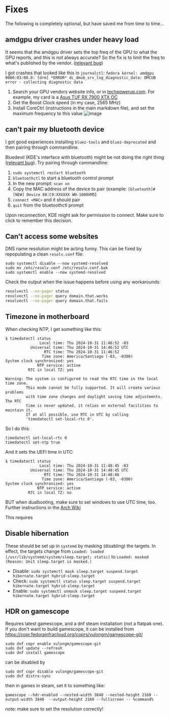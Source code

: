 # Fixes

The following is completely optional, but have saved me from time to time...

## amdgpu driver crashes under heavy load

It seems that the amdgpu driver sets the top freq of the GPU to what the GPU reports, and this is not always accurate? So the fix is to limit the freq to what's published by the vendor. ([relevant bug](https://gitlab.freedesktop.org/drm/amd/-/issues/3131))

I got crashes that looked like this in `journalctl`: `fedora kernel: amdgpu 0000:03:00.0: [drm] *ERROR* dc_dmub_srv_log_diagnostic_data: DMCUB error - collecting diagnostic data`

1. Search your GPU vendors website info, or in [techpowerup.com](https://www.techpowerup.com). For example, my card is a [Asus TUF RX 7900 XTX OC](https://www.techpowerup.com/gpu-specs/asus-tuf-rx-7900-xtx-gaming-oc.b9931)
2. Get the Boost Clock speed (in my case, 2565 MHz)
3. Install CoreCtrl (instructions in the main markdown file), and set the maximum frequency to this value ![image](https://github.com/user-attachments/assets/fa31a96a-1dc6-482d-8ac4-4162125471f1)

## can't pair my bluetooth device

I got good experiences installing `bluez-tools` and `bluez-deprecated` and then pairing through commandline.

Bluedevil (KDE's interface with bluetooth) might be not doing the right thing ([relevant bug](https://bugs.kde.org/show_bug.cgi?id=495615)). Try pairing through commandline:

1. `sudo systemctl restart bluetooth`
2. `bluetoothctl` to start a bluetooth control prompt
3. In the new prompt: `scan on`
4. Copy the MAC address of the device to pair (example: `[bluetooth]# [NEW] Device 88:C9:XXXXXX WH-1000XM5`)
5. `connect <MAC>` and it should pair
6. `quit` from the bluetoothctl prompt

Upon reconnection, KDE might ask for permission to connect. Make sure to click to remember this decision.

## Can't access some websites

DNS name resolution might be acting funny. This can be fixed by repopulating a clean `resolv.conf` file:

```shell
sudo systemctl disable --now systemd-resolved
sudo mv /etc/resolv.conf /etc/resolv.conf.bak
sudo systemctl enable --now systemd-resolved
```

Check the output when the issue happens before using any workarounds:

```bash
resolvectl --no-pager status
resolvectl --no-pager query domain.that.works
resolvectl --no-pager query domain.that.fails
```

## Timezone in motherboard

When checking NTP, I get something like this:

```console
$ timedatectl status
               Local time: Thu 2024-10-31 11:46:52 -03
           Universal time: Thu 2024-10-31 14:46:52 UTC
                 RTC time: Thu 2024-10-31 11:46:52
                Time zone: America/Santiago (-03, -0300)
System clock synchronized: yes
              NTP service: active
          RTC in local TZ: yes

Warning: The system is configured to read the RTC time in the local time zone.
         This mode cannot be fully supported. It will create various problems
         with time zone changes and daylight saving time adjustments. The RTC
         time is never updated, it relies on external facilities to maintain it.
         If at all possible, use RTC in UTC by calling
         'timedatectl set-local-rtc 0'.
```

So I do this:
```
timedatectl set-local-rtc 0
timedatectl set-ntp true
```

And it sets the UEFI time in UTC:
```
$ timedatectl status
               Local time: Thu 2024-10-31 11:48:45 -03
           Universal time: Thu 2024-10-31 14:48:45 UTC
                 RTC time: Thu 2024-10-31 14:48:46
                Time zone: America/Santiago (-03, -0300)
System clock synchronized: yes
              NTP service: active
          RTC in local TZ: no
```

BUT when dualbooting, make sure to set windows to use UTC time, too. Further instructions in the [Arch Wiki](https://wiki.archlinux.org/title/System_time#UTC_in_Microsoft_Windows)

This requires 
## Disable hibernation

These should be set up in `systemd` by masking (disabling) the targets. In effect, the targets change from `Loaded: loaded (/usr/lib/systemd/system/sleep.target; static)` to `Loaded: masked (Reason: Unit sleep.target is masked.)`

- Disable: `sudo systemctl mask sleep.target suspend.target hibernate.target hybrid-sleep.target`
- Check: `sudo systemctl status sleep.target suspend.target hibernate.target hybrid-sleep.target`
- Enable: `sudo systemctl unmask sleep.target suspend.target hibernate.target hybrid-sleep.target`

## HDR on gamescope

Requires latest gamescope, and a dnf steam installation (not a flatpak one). If you don't want to build gamescope, it can be installed from https://copr.fedorainfracloud.org/coprs/vulongm/gamescope-git/

```shell
sudo dnf copr enable vulongm/gamescope-git
sudo dnf update --refresh
sudo dnf install gamescope
```

can be disabled by

```shell
sudo dnf copr disable vulongm/gamescope-git
sudo dnf distro-sync
```

then in games in steam, set it to something like:

```
gamescope --hdr-enabled --nested-width 3840 --nested-height 2160 --output-width 3840  --output-height 2160 --fullscreen -- %command%
```

note: make sure to set the resolution correctly!

